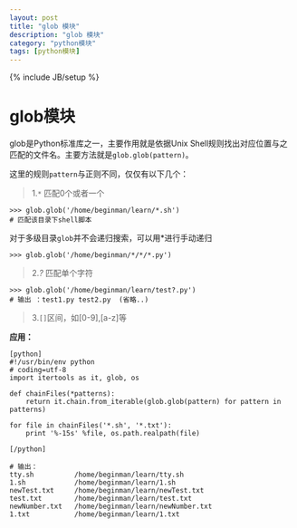 ```yaml
---
layout: post
title: "glob 模块"
description: "glob 模块"
category: "python模块"
tags: [python模块]
---
```

{% include JB/setup %}

<h1>glob模块</h1>

<p>glob是Python标准库之一，主要作用就是依据Unix Shell规则找出对应位置与之匹配的文件名。主要方法就是<code>glob.glob(pattern)</code>。</p>

<p>这里的规则<code>pattern</code>与正则不同，仅仅有以下几个：</p>

<blockquote>
  <p>1.<code>*</code> 匹配0个或者一个</p>
</blockquote>

<pre><code>&gt;&gt;&gt; glob.glob('/home/beginman/learn/*.sh')  
# 匹配该目录下shell脚本
</code></pre>

<p>对于多级目录<code>glob</code>并不会递归搜索，可以用*进行手动递归</p>

<pre><code>&gt;&gt;&gt; glob.glob('/home/beginman/*/*/*.py')
</code></pre>

<blockquote>
  <p>2.<em>?</em> 匹配单个字符</p>
</blockquote>

<pre><code>&gt;&gt;&gt; glob.glob('/home/beginman/learn/test?.py')
# 输出 ：test1.py test2.py  (省略..)
</code></pre>

<blockquote>
  <p>3.<code>[]</code>区间，如[0-9],[a-z]等</p>
</blockquote>

<p><strong>应用：</strong></p>

<pre><code>[python]
#!/usr/bin/env python
# coding=utf-8
import itertools as it, glob, os

def chainFiles(*patterns):
    return it.chain.from_iterable(glob.glob(pattern) for pattern in patterns)

for file in chainFiles('*.sh', '*.txt'):
    print '%-15s' %file, os.path.realpath(file)

[/python]

# 输出：
tty.sh          /home/beginman/learn/tty.sh
1.sh            /home/beginman/learn/1.sh
newTest.txt     /home/beginman/learn/newTest.txt
test.txt        /home/beginman/learn/test.txt
newNumber.txt   /home/beginman/learn/newNumber.txt
1.txt           /home/beginman/learn/1.txt
</code></pre>
